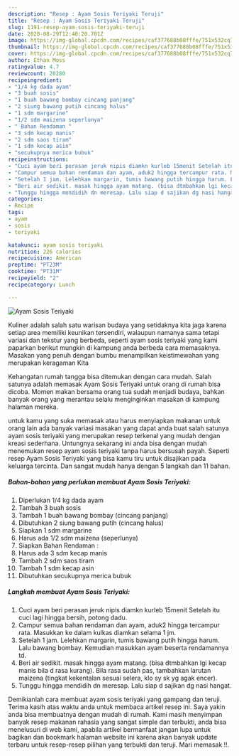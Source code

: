 ```yaml
---
description: "Resep : Ayam Sosis Teriyaki Teruji"
title: "Resep : Ayam Sosis Teriyaki Teruji"
slug: 1191-resep-ayam-sosis-teriyaki-teruji
date: 2020-08-29T12:40:20.701Z
image: https://img-global.cpcdn.com/recipes/caf377688b08fffe/751x532cq70/ayam-sosis-teriyaki-foto-resep-utama.jpg
thumbnail: https://img-global.cpcdn.com/recipes/caf377688b08fffe/751x532cq70/ayam-sosis-teriyaki-foto-resep-utama.jpg
cover: https://img-global.cpcdn.com/recipes/caf377688b08fffe/751x532cq70/ayam-sosis-teriyaki-foto-resep-utama.jpg
author: Ethan Moss
ratingvalue: 4.7
reviewcount: 20280
recipeingredient:
- "1/4 kg dada ayam"
- "3 buah sosis"
- "1 buah bawang bombay cincang panjang"
- "2 siung bawang putih cincang halus"
- "1 sdm margarine"
- "1/2 sdm maizena seperlunya"
- " Bahan Rendaman "
- "3 sdm kecap manis"
- "2 sdm saos tiram"
- "1 sdm kecap asin"
- "secukupnya merica bubuk"
recipeinstructions:
- "Cuci ayam beri perasan jeruk nipis diamkn kurleb 15menit Setelah itu cuci lagi hingga bersih, potong dadu."
- "Campur semua bahan rendaman dan ayam, aduk2 hingga tercampur rata. Masukkan ke dalam kulkas diamkan selama 1 jm."
- "Setelah 1 jam. Lelehkan margarin, tumis bawang putih hingga harum. Lalu bawang bombay. Kemudian masukkan ayam beserta rendamannya td."
- "Beri air sedikit. masak hingga ayam matang. (bisa dtmbahkan lgi kecap manis bila d rasa kurang). Bila rasa sudah pas, tambahkan larutan maizena (tingkat kekentalan sesuai selera, klo sy sk yg agak encer)."
- "Tunggu hingga mendidih dn meresap. Lalu siap d sajikan dg nasi hangat."
categories:
- Recipe
tags:
- ayam
- sosis
- teriyaki

katakunci: ayam sosis teriyaki 
nutrition: 226 calories
recipecuisine: American
preptime: "PT23M"
cooktime: "PT31M"
recipeyield: "2"
recipecategory: Lunch

---
```



![Ayam Sosis Teriyaki](https://img-global.cpcdn.com/recipes/caf377688b08fffe/751x532cq70/ayam-sosis-teriyaki-foto-resep-utama.jpg)

Kuliner adalah salah satu warisan budaya yang setidaknya kita jaga karena setiap area memiliki keunikan tersendiri, walaupun namanya sama tetapi variasi dan tekstur yang berbeda, seperti ayam sosis teriyaki yang kami paparkan berikut mungkin di kampung anda berbeda cara memasaknya. Masakan yang penuh dengan bumbu menampilkan keistimewahan yang merupakan keragaman Kita

Kehangatan rumah tangga bisa ditemukan dengan cara mudah. Salah satunya adalah memasak Ayam Sosis Teriyaki untuk orang di rumah bisa dicoba. Momen makan bersama orang tua sudah menjadi budaya, bahkan banyak orang yang merantau selalu menginginkan masakan di kampung halaman mereka.



untuk kamu yang suka memasak atau harus menyiapkan makanan untuk orang lain ada banyak variasi masakan yang dapat anda buat salah satunya ayam sosis teriyaki yang merupakan resep terkenal yang mudah dengan kreasi sederhana. Untungnya sekarang ini anda bisa dengan mudah menemukan resep ayam sosis teriyaki tanpa harus bersusah payah.
Seperti resep Ayam Sosis Teriyaki yang bisa kamu tiru untuk disajikan pada keluarga tercinta. Dan sangat mudah hanya dengan 5 langkah dan 11 bahan.


<!--inarticleads1-->

##### Bahan-bahan yang perlukan membuat Ayam Sosis Teriyaki:

1. Diperlukan 1/4 kg dada ayam
1. Tambah 3 buah sosis
1. Tambah 1 buah bawang bombay (cincang panjang)
1. Dibutuhkan 2 siung bawang putih (cincang halus)
1. Siapkan 1 sdm margarine
1. Harus ada 1/2 sdm maizena (seperlunya)
1. Siapkan  Bahan Rendaman :
1. Harus ada 3 sdm kecap manis
1. Tambah 2 sdm saos tiram
1. Tambah 1 sdm kecap asin
1. Dibutuhkan secukupnya merica bubuk




<!--inarticleads2-->

##### Langkah membuat  Ayam Sosis Teriyaki:

1. Cuci ayam beri perasan jeruk nipis diamkn kurleb 15menit Setelah itu cuci lagi hingga bersih, potong dadu.
1. Campur semua bahan rendaman dan ayam, aduk2 hingga tercampur rata. Masukkan ke dalam kulkas diamkan selama 1 jm.
1. Setelah 1 jam. Lelehkan margarin, tumis bawang putih hingga harum. Lalu bawang bombay. Kemudian masukkan ayam beserta rendamannya td.
1. Beri air sedikit. masak hingga ayam matang. (bisa dtmbahkan lgi kecap manis bila d rasa kurang). Bila rasa sudah pas, tambahkan larutan maizena (tingkat kekentalan sesuai selera, klo sy sk yg agak encer).
1. Tunggu hingga mendidih dn meresap. Lalu siap d sajikan dg nasi hangat.




Demikianlah cara membuat ayam sosis teriyaki yang gampang dan teruji. Terima kasih atas waktu anda untuk membaca artikel resep ini. Saya yakin anda bisa membuatnya dengan mudah di rumah. Kami masih menyimpan banyak resep makanan rahasia yang sangat simple dan terbukti, anda bisa menelusuri di web kami, apabila artikel bermanfaat jangan lupa untuk bagikan dan bookmark halaman website ini karena akan banyak update terbaru untuk resep-resep pilihan yang terbukti dan teruji. Mari memasak !!. 
